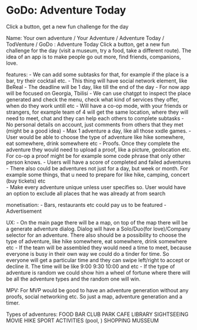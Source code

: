 # GoDo: Adventure Today
Click a button, get a new fun challenge for the day

Name: Your own adventure / Your Adventure / Adventure Today / TodVenture / GoDo : Adventure Today 
Click a button, get a new fun challenge for the day (visit a museum, try a food, take a different route).
The idea of an app is to make people go out more, find friends, companions, love. 

features:
	- We can add some subtasks for that, for example if the place is a bar, try their cocktail etc.
	- This thing will have social network element, like BeReal
	- The deadline will be 1 day, like till the end of the day
	- For now app will be focused on Georgia, Tbilisi
	- We can use chatgpt to inspect the place generated and check the menu, check what kind of services they offer, when do they work untill etc
	- Will have a co-op mode, with your friends or strangers, for example team of 4 will get the same location, where they will need to meet, chat and they can help each others to complete subtasks
	- No personal details on account, just comments from others that they met (might be a good idea)
	- Max 1 adventure a day, like all those xxdle games.
	- User would be able to choose the type of adventure like hike somewhere, eat somewhere, drink somewhere etc
	- Proofs. Once they complete the adventure they would need to upload a proof, like a picture, geolocation etc. For co-op a proof might be for example some code phrase that only other person knows.
	- Users will have a score of completed and failed adventures
	- There also could be adventures not just for a day, but week or month. For example some things, that u need to prepare for like hike, camping, concert (buy tickets) etc	
	- Make every adventure unique unless user specifies so. User would have an option to exclude all places that he was already at from search

monetisation: 
	- Bars, restaurants etc could pay us to be featured 
	- Advertisement 


UX: 
	- On the main page there will be a map, on top of the map there will be a generate adventure dialog. Dialog will have a Solo/Duo(for love)/Company selector for an adventure. There also should be a possibility to choose the type of adventure, like hike somewhere, eat somewhere, drink somewhere etc
	- If the team will be assembled they would need a time to meet, because everyone is busy in their own way we could do a tinder for time. So everyone will get a particular time and they can swipe left/right to accept or decline it. The time will be like 9:00 9:30 10:00 and etc 
	- If the type of adventure is random we could show him a wheel of fortune where there will be all the adventure types and the random one will win.


MPV: 
	For MVP would be good to have an adventure generation without any proofs, social networking etc. So just a map, adventure generation and a timer.

Types of adventures:
	FOOD
	BAR
	CLUB
	PARK
	CAFE
	LIBRARY
	SIGHTSEEING
	MOVIE
	HIKE
	SPORT
	ACTIVITIES (pool, )
	SHOPPING
	MUSSEUM
	
	
	
